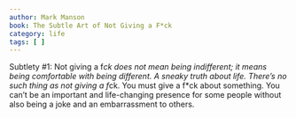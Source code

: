 ```yaml
---
author: Mark Manson
book: The Subtle Art of Not Giving a F*ck
category: life
tags: [ ]
---
```

Subtlety #1: Not giving a f*ck does not mean being indifferent; it means being comfortable with being different. A sneaky truth about life. There’s no such thing as not giving a f*ck. You must give a f*ck about something. You can’t be an important and life-changing presence for some people without also being a joke and an embarrassment to others.